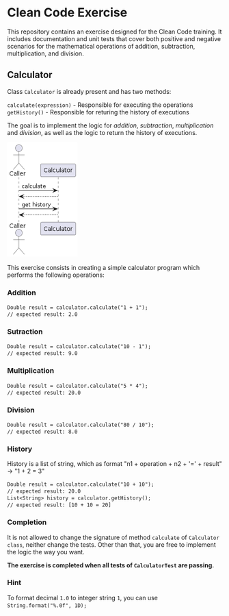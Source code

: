 # Clean Code Exercise

This repository contains an exercise designed for the Clean Code training. It includes documentation and unit tests that cover both positive and negative scenarios for the mathematical operations of addition, subtraction, multiplication, and division.

## Calculator

Class `Calculator` is already present and has two methods:

`calculate(expression)` - Responsible for executing the operations  
`getHistory()` - Responsible for returing the history of executions  


The goal is to implement the logic for _addition_, _subtraction_, _multiplication_ and _division_, as well as the logic to return the history of executions.

![image](doc/calculator-raw-seq.png)

This exercise consists in creating a simple calculator program which performs the following operations:

### Addition
```
Double result = calculator.calculate("1 + 1");
// expected result: 2.0
```

### Sutraction
```
Double result = calculator.calculate("10 - 1");
// expected result: 9.0
```

### Multiplication
```
Double result = calculator.calculate("5 * 4");
// expected result: 20.0
```

### Division
```
Double result = calculator.calculate("80 / 10");
// expected result: 8.0
```

### History

History is a list of string, which as format "n1 + operation + n2 + '=' + result" -> "1 + 2 = 3" 
```
Double result = calculator.calculate("10 + 10");
// expected result: 20.0
List<String> history = calculator.getHistory();
// expected result: [10 + 10 = 20]
```

### Completion

It is not allowed to change the signature of method `calculate` of `Calculator class`, neither change the tests. Other than that, you are free to implement the logic the way you want.

**The exercise is completed when all tests of `CalculatorTest` are passing.**

### Hint

 To format decimal `1.0` to integer string `1`, you can use `String.format("%.0f", 1D);`